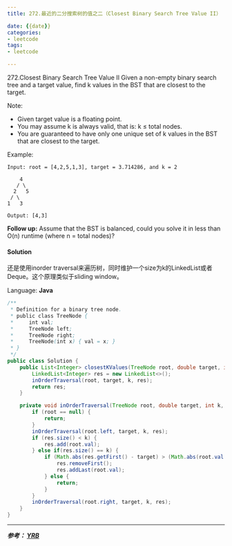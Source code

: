```yaml
---
title: 272.最近的二分搜索树的值之二（Closest Binary Search Tree Value II）

date: {{date}}
categories:
- leetcode
tags:
- leetcode

---
```

272.Closest Binary Search Tree Value II
Given a non-empty binary search tree and a target value, find k values in the BST that are closest to the target.

Note:

- Given target value is a floating point.
- You may assume k is always valid, that is: k ≤ total nodes.
- You are guaranteed to have only one unique set of k values in the BST that are closest to the target.


Example:
```
Input: root = [4,2,5,1,3], target = 3.714286, and k = 2

    4
   / \
  2   5
 / \
1   3

Output: [4,3]
```

**Follow up:**
Assume that the BST is balanced, could you solve it in less than O(n) runtime (where n = total nodes)?


#### Solution

还是使用inorder traversal来遍历树，同时维护一个size为k的LinkedList或者Deque。这个原理类似于sliding window。

Language: **Java**

```java
/**
 * Definition for a binary tree node.
 * public class TreeNode {
 *     int val;
 *     TreeNode left;
 *     TreeNode right;
 *     TreeNode(int x) { val = x; }
 * }
 */
public class Solution {
    public List<Integer> closestKValues(TreeNode root, double target, int k) {
        LinkedList<Integer> res = new LinkedList<>();
        inOrderTraversal(root, target, k, res);
        return res;
    }

    private void inOrderTraversal(TreeNode root, double target, int k, LinkedList<Integer> res) {
        if (root == null) {
            return;
        }
        inOrderTraversal(root.left, target, k, res);
        if (res.size() < k) {
            res.add(root.val);
        } else if(res.size() == k) {
            if (Math.abs(res.getFirst() - target) > (Math.abs(root.val - target))) {
                res.removeFirst();
                res.addLast(root.val);
            } else {
                return;
            }
        }
        inOrderTraversal(root.right, target, k, res);
    }
}
```


---
***参考：
[YRB](https://www.cnblogs.com/yrbbest/p/5031304.html)***
